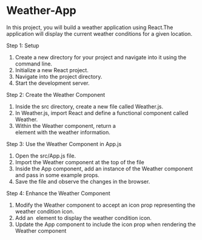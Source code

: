 # Weather-App

In this project, you will build a weather application
using React.The application will display the current
weather conditions for a given location.

Step 1: Setup
1. Create a new directory for your project
and navigate into it using the command line.
2. Initialize a new React project.
3. Navigate into the project directory.
4. Start the development server.


Step 2: Create the Weather Component
1. Inside the src directory, 
create a new file called Weather.js.
2. In Weather.js, import React and define
a functional component called Weather.
3. Within the Weather component, return
a <div> element with the weather information.
  
  
Step 3: Use the Weather Component in App.js
1. Open the src/App.js file.
2. Import the Weather component at the top of the file
3. Inside the App component, add an instance of
the Weather component and pass in some example props.
4. Save the file and observe the changes in the browser.
  
  
Step 4: Enhance the Weather Component
1. Modify the Weather component to accept
an icon prop representing the weather condition icon.
2. Add an <img> element to display the weather condition icon.
3. Update the App component to include the
icon prop when rendering the Weather component
